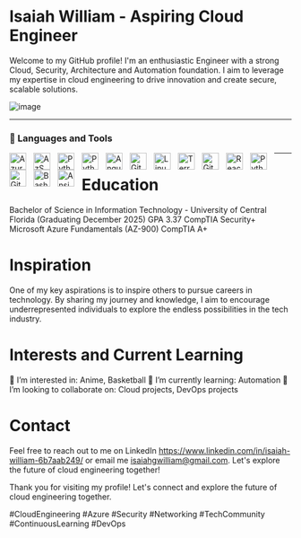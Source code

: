 # Isaiah William - Aspiring Cloud Engineer
Welcome to my GitHub profile! I'm an enthusiastic Engineer with a strong Cloud, Security, Architecture and Automation foundation. I aim to leverage my expertise in cloud engineering to drive innovation and create secure, scalable solutions.

![image](https://tse1.mm.bing.net/th/id/OIP.hZq6GYIQt7P6K2CfxD-6-AHaEK?rs=1&pid=ImgDetMain)

---
### 🧰 Languages and Tools
<img align="left" alt="Azure" width="30px" style="padding-right:10px;" src="https://cdn.jsdelivr.net/gh/devicons/devicon@latest/icons/azure/azure-original.svg" />
<img align="left" alt="AzSQL" width="30px" style="padding-right:10px;" src="https://cdn.jsdelivr.net/gh/devicons/devicon@latest/icons/azuresqldatabase/azuresqldatabase-original.svg" />
<img align="left" alt="Python" width="30px" style="padding-right:10px;" src="https://cdn.jsdelivr.net/gh/devicons/devicon@latest/icons/amazonwebservices/amazonwebservices-original-wordmark.svg" />
<img align="left" alt="Python" width="30px" style="padding-right:10px;" src="https://cdn.jsdelivr.net/gh/devicons/devicon@latest/icons/python/python-original-wordmark.svg"/>
<img align="left" alt="Angular" width="30px" style="padding-right:10px;" src="https://cdn.jsdelivr.net/gh/devicons/devicon@latest/icons/gitlab/gitlab-original-wordmark.svg"/>
<img align="left" alt="Git" width="30px" style="padding-right:10px;" src="https://cdn.jsdelivr.net/gh/devicons/devicon/icons/git/git-original.svg" />
<img align="left" alt="Linux" width="30px" style="padding-right:10px;" src="https://cdn.jsdelivr.net/gh/devicons/devicon/icons/linux/linux-original.svg" />
<img align="left" alt="Terraform" width="30px" style="padding-right:10px;" src="https://cdn.jsdelivr.net/gh/devicons/devicon@latest/icons/terraform/terraform-original-wordmark.svg"/>
<img align="left" alt="GitLab" width="30px" style="padding-right:10px;" src="https://cdn.jsdelivr.net/gh/devicons/devicon@latest/icons/gitlab/gitlab-original-wordmark.svg"/>
<img align="left" alt="React" width="30px" style="padding-right:10px;" src="https://cdn.jsdelivr.net/gh/devicons/devicon/icons/react/react-original.svg" />
<img align="left" alt="Python" width="30px" style="padding-right:10px;" src="https://cdn.jsdelivr.net/gh/devicons/devicon/icons/python/python-plain.svg" />
<img align="left" alt="GitHub" width="30px" style="padding-right:10px;" src="https://cdn.jsdelivr.net/gh/devicons/devicon/icons/github/github-original.svg" />
<img align="left" alt="Bash" width="30px" style="padding-right:10px;" src="https://cdn.jsdelivr.net/gh/devicons/devicon/icons/bash/bash-original.svg" />
<img align="left" alt="Ansible" width="30px" style="padding-right:10px;" src="https://cdn.jsdelivr.net/gh/devicons/devicon@latest/icons/ansible/ansible-original-wordmark.svg"/>


---

# Education
Bachelor of Science in Information Technology - University of Central Florida (Graduating December 2025) GPA 3.37
CompTIA Security+
Microsoft Azure Fundamentals (AZ-900)
CompTIA A+

# Inspiration
One of my key aspirations is to inspire others to pursue careers in technology. By sharing my journey and knowledge, I aim to encourage underrepresented individuals to explore the endless possibilities in the tech industry.

# Interests and Current Learning
👀 I’m interested in: Anime, Basketball
🌱 I’m currently learning: Automation
💞️ I’m looking to collaborate on: Cloud projects, DevOps projects

# Contact
Feel free to reach out to me on LinkedIn https://www.linkedin.com/in/isaiah-william-6b7aab249/  or email me isaiahgwilliam@gmail.com. 
Let's explore the future of cloud engineering together!

Thank you for visiting my profile! Let's connect and explore the future of cloud engineering together.

#CloudEngineering #Azure #Security #Networking #TechCommunity #ContinuousLearning #DevOps
